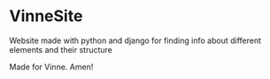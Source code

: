 # VinneSite
Website made with python and django for finding info about different elements and their structure

Made for Vinne. Amen!
